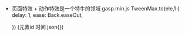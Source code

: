 - 页面特效 + 动作特效是一个特牛的领域
  gasp.min.js 
  TweenMax.to(ele,1 {
      delay: 1,
      ease: Back.easeOut,

  })
   (元素id 时间 json{})